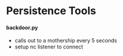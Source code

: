 # Persistence Tools
#### backdoor.py
- calls out to a mothership every 5 seconds
- setup nc listener to connect
